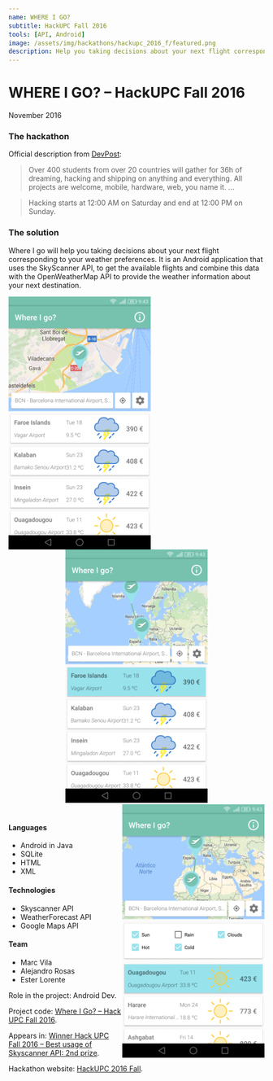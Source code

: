 ```yaml
---
name: WHERE I GO?
subtitle: HackUPC Fall 2016
tools: [API, Android]
image: /assets/img/hackathons/hackupc_2016_f/featured.png
description: Help you taking decisions about your next flight corresponding to your weather preferences.
---
```


# WHERE I GO? – HackUPC Fall 2016
November 2016

### The hackathon
Official description from [DevPost](https://hackupc2016.devpost.com/):
> Over 400 students from over 20 countries will gather for 36h of dreaming, hacking and shipping on 
anything and everything. All projects are welcome, mobile, hardware, web, you name it. ...

> Hacking starts at 12:00 AM on Saturday and end at 12:00 PM on Sunday.

### The solution
Where I go will help you taking decisions about your next flight corresponding to your weather preferences.
It is an Android application that uses the SkyScanner API, to get the available flights and combine this 
data with the OpenWeatherMap API to provide the weather information about your next destination.

<div style="text-align: center;">
<img style="margin: 0 !important; float: left" src="/assets/img/hackathons/hackupc_2016_f/screen1.png" width="280"/>
<img style="margin: 0 !important; display: inline" src="/assets/img/hackathons/hackupc_2016_f/screen2.png" width="280"/>
<img style="margin: 0 !important; float: right" src="/assets/img/hackathons/hackupc_2016_f/screen3.png" width="280"/>
</div>
<br>

#### Languages
- Android in Java
- SQLite
- HTML
- XML

#### Technologies
- Skyscanner API
- WeatherForecast API
- Google Maps API

#### Team
- Marc Vila
- Alejandro Rosas
- Ester Lorente

Role in the project: Android Dev.

Project code: [Where I Go? – Hack UPC Fall 2016](https://github.com/LaQuay/HackUPCFall2016).

Appears in: [Winner Hack UPC Fall 2016 – Best usage of Skyscanner API: 2nd prize](https://devpost.com/software/where-i-go).

Hackathon website: [HackUPC 2016 Fall](https://f2016.hackupc.com/).